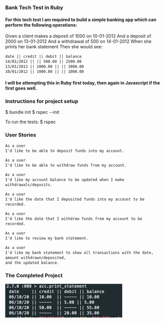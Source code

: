 ### Bank Tech Test in Ruby

#### For this tech test I am required to build a simple banking app which can perform the following operations:

Given a client makes a deposit of 1000 on 10-01-2012
And a deposit of 2000 on 13-01-2012
And a withdrawal of 500 on 14-01-2012
When she prints her bank statement
Then she would see:

```
date || credit || debit || balance
14/01/2012 || || 500.00 || 2500.00
13/01/2012 || 2000.00 || || 3000.00
10/01/2012 || 1000.00 || || 1000.00
```

#### I will be attempting this in Ruby first today, then again in Javascript if the first goes well.

### Instructions for project setup

$ bundle init
$ rspec --init


To run the tests: $ rspec


### User Stories

```
As a user 
I'd like to be able to deposit funds into my account.
```
```
As a user 
I'd like to be able to withdraw funds from my account.
```
```
As a user 
I'd like my account balance to be updated when I make withdrawals/deposits. 
```
```
As a user 
I'd like the date that I deposited funds into my account to be recorded.
```
```
As a user 
I'd like the date that I withdrew funds from my account to be recorded. 
```
```
As a user 
I'd like to review my bank statement. 
```
```
As a user 
I'd like my bank statement to show all transactions with the date, amount withdrawn/deposited, 
and the updated balance. 
```

### The Completed Project

![Image 1](https://github.com/Djura22/bank_tech_test/blob/master/bank_app.png?raw=true)